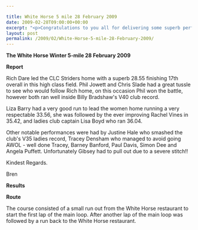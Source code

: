 ```yaml
---

title: White Horse 5 mile 28 February 2009
date: 2009-02-28T09:00:00+00:00
excerpt: "<p>Congratulations to you all for delivering some superb performances today at the White Horse 5 mile road race. It's very satisfying for me to watch you all compete and run some great times. Thanks Brendan Ward, Club Chairman White Horse 5 mile 28 February 2009 Photos Report Results</p>"
layout: post
permalink: /2009/02/White-Horse-5-mile-28-February-2009/
---
```

**The White Horse Winter 5-mile 28 February 2009**

**<a name="Report"></a><a name="Report"></a>Report**

Rich Dare led the CLC Striders home with a superb 28.55 finishing 17th overall in this high class field. Phil Jowett and Chris Slade had a great tussle to see who would follow Rich home, on this occasion Phil won the battle, however both ran well inside Billy Bradshaw's V40 club record. 

Liza Barry had a very good run to lead the women home running a very respectable 33.56, she was followed by the ever improving Rachel Vines in 35.42, and ladies club captain Lisa Boyd who ran 36.04.

Other notable performances were had by Justine Hale who smashed the club's V35 ladies record, Tracey Densham who managed to avoid going AWOL - well done Tracey, Barney Banford, Paul Davis, Simon Dee and Angela Puffett. Unfortunately Gibsey had to pull out due to a severe stitch!!

Kindest Regards.

Bren

<a name="Report"></a>**<a name="Results"></a>Results**

**Route**</p> 

The course consisted of a small run out from the White Horse restaurant to start the first lap of the main loop. After another lap of the main loop was followed by a run back to the White Horse restaurant.